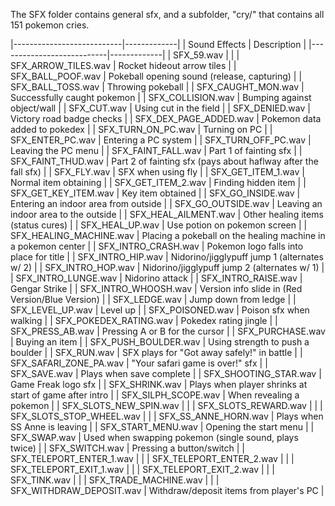 The SFX folder contains general sfx, and a subfolder, "cry/" that contains all 151 pokemon cries.

|---------------------------|-------------|
| Sound Effects             | Description |
|---------------------------|-------------|
| SFX_59.wav                |  |
| SFX_ARROW_TILES.wav       | Rocket hideout arrow tiles |
| SFX_BALL_POOF.wav         | Pokeball opening sound (release, capturing) |
| SFX_BALL_TOSS.wav         | Throwing pokeball |
| SFX_CAUGHT_MON.wav        | Successfully caught pokemon |
| SFX_COLLISION.wav         | Bumping against object/wall |
| SFX_CUT.wav               | Using cut in the field |
| SFX_DENIED.wav            | Victory road badge checks |
| SFX_DEX_PAGE_ADDED.wav    | Pokemon data added to pokedex |
| SFX_TURN_ON_PC.wav        | Turning on PC |
| SFX_ENTER_PC.wav          | Entering a PC system |
| SFX_TURN_OFF_PC.wav       | Leaving the PC menu |
| SFX_FAINT_FALL.wav        | Part 1 of fainting sfx |
| SFX_FAINT_THUD.wav        | Part 2 of fainting sfx (pays about haflway after the fall sfx) |
| SFX_FLY.wav               | SFX when using fly |
| SFX_GET_ITEM_1.wav        | Normal item obtaining |
| SFX_GET_ITEM_2.wav        | Finding hidden item |
| SFX_GET_KEY_ITEM.wav      | Key item obtained |
| SFX_GO_INSIDE.wav         | Entering an indoor area from outside |
| SFX_GO_OUTSIDE.wav        | Leaving an indoor area to the outside |
| SFX_HEAL_AILMENT.wav      | Other healing items (status cures) |
| SFX_HEAL_UP.wav           | Use potion on pokemon screen |
| SFX_HEALING_MACHINE.wav   | Placing a pokeball on the healing machine in a pokemon center |
| SFX_INTRO_CRASH.wav       | Pokemon logo falls into place for title |
| SFX_INTRO_HIP.wav         | Nidorino/jigglypuff jump 1 (alternates w/ 2) |
| SFX_INTRO_HOP.wav         | Nidorino/jigglypuff jump 2 (alternates w/ 1) |
| SFX_INTRO_LUNGE.wav       | Nidorino attack |
| SFX_INTRO_RAISE.wav       | Gengar Strike |
| SFX_INTRO_WHOOSH.wav      | Version info slide in (Red Version/Blue Version) |
| SFX_LEDGE.wav             | Jump down from ledge |
| SFX_LEVEL_UP.wav          | Level up |
| SFX_POISONED.wav          | Poison sfx when walking |
| SFX_POKEDEX_RATING.wav    | Pokedex rating jingle |
| SFX_PRESS_AB.wav          | Pressing A or B for the cursor |
| SFX_PURCHASE.wav          | Buying an item |
| SFX_PUSH_BOULDER.wav      | Using strength to push a boulder |
| SFX_RUN.wav               | SFX plays for "Got away safely!" in battle |
| SFX_SAFARI_ZONE_PA.wav    | "Your safari game is over!" sfx |
| SFX_SAVE.wav              | Plays when save complete |
| SFX_SHOOTING_STAR.wav     | Game Freak logo sfx |
| SFX_SHRINK.wav            | Plays when player shrinks at start of game after intro |
| SFX_SILPH_SCOPE.wav       | When revealing a pokemon |
| SFX_SLOTS_NEW_SPIN.wav    |  |
| SFX_SLOTS_REWARD.wav      |  |
| SFX_SLOTS_STOP_WHEEL.wav  |  |
| SFX_SS_ANNE_HORN.wav      | Plays when SS Anne is leaving |
| SFX_START_MENU.wav        | Opening the start menu |
| SFX_SWAP.wav              | Used when swapping pokemon (single sound, plays twice) |
| SFX_SWITCH.wav            | Pressing a button/switch |
| SFX_TELEPORT_ENTER_1.wav  |  |
| SFX_TELEPORT_ENTER_2.wav  |  |
| SFX_TELEPORT_EXIT_1.wav   |  |
| SFX_TELEPORT_EXIT_2.wav   |  |
| SFX_TINK.wav              |  |
| SFX_TRADE_MACHINE.wav     |  |
| SFX_WITHDRAW_DEPOSIT.wav  | Withdraw/deposit items from player's PC |

